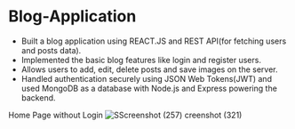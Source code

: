 # Blog-Application
- Built a blog application using REACT.JS and REST API(for fetching users and posts data).
- Implemented the basic blog features like login and register users.
- Allows users to add, edit, delete posts and save images on the server.
- Handled authentication securely using JSON Web Tokens(JWT) and used MongoDB as a database with Node.js and Express powering the backend.

Home Page without Login
![S![Screenshot (257)](https://user-images.githubusercontent.com/75679880/165700153-82ba3969-be74-4626-b630-015504f66395.png)
creenshot (321)](https://user-images.githubusercontent.com/75679880/165699961-0bc7d510-5a81-48ea-ad51-836a905c9959.png)
